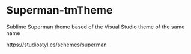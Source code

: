 Superman-tmTheme
================

Sublime Superman theme based of the Visual Studio theme of the same name

https://studiostyl.es/schemes/superman
